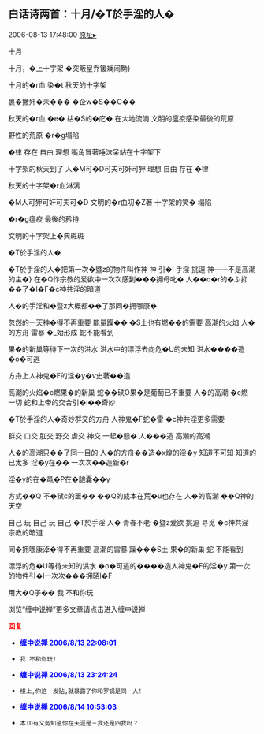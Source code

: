 ## 白话诗两首：十月/�T於手淫的人�
2006-08-13 17:48:00
[原址▸](http://www.fxgan.com/chan_time/2006_07_12/240.htm)



 



 


  十月


 


 十月，&#xfffd;上十字架
    &#xfffd;突畈皇乔锾斓闹黝}


 
   十月的&#xfffd;r血
    染&#xfffd;t
    秋天的十字架


 裹&#xfffd;撇歼&#xfffd;未&#xfffd;&#xfffd;&#xfffd;
    &#xfffd;企w&#xfffd;S&#xfffd;&#xfffd;G&#xfffd;&#xfffd;


 
   秋天的&#xfffd;r血 &#xfffd;е&#xfffd;
    枯&#xfffd;S的&#xfffd;庀&#xfffd;
    在大地流淌
   文明的瘟疫感染最後的荒原


 


 野性的荒原
    &#xfffd;r&#xfffd;g塌陷


 &#xfffd;律 存在 自由 理想
   嘴角冒著唾沫呆站在十字架下


 
   十字架的秋天到了
   人&#xfffd;M可&#xfffd;D可夫可奸可狎
    理想
    自由
    存在
   &#xfffd;律


 秋天的十字架&#xfffd;r血淋漓


 &#xfffd;M人可狎可奸可夫可&#xfffd;D
   文明的&#xfffd;r血叨&#xfffd;Z著
   十字架的笑&#xfffd; 塌陷


 
   &#xfffd;r&#xfffd;g瘟疫 最後的矜持


 文明的十字架上&#xfffd;典斑斑


 


 


  &#xfffd;T於手淫的人&#xfffd;


 


 &#xfffd;T於手淫的人&#xfffd;把第一次&#xfffd;暨z的物件叫作神
   神 引&#xfffd;l 手淫 挑逗 神――不是高潮的主&#xfffd;}
   在&#xfffd;Q作宗教的爱欲中一次次感到&#xfffd;&#xfffd;&#xfffd;拥母叱&#xfffd;
   人&#xfffd;&#xfffd;o&#xfffd;r的&#xfffd;ふ抑&#xfffd;&#xfffd;了&#xfffd;l&#xfffd;F&#xfffd;c神共淫的暗道


 


 人&#xfffd;的手淫和&#xfffd;暨z大概都&#xfffd;&#xfffd;了那同&#xfffd;拥哪康&#xfffd;


 


 忽然的一天神&#xfffd;得不再重要
   能量躁&#xfffd;&#xfffd; &#xfffd;S土也有燃&#xfffd;&#xfffd;的需要
   高潮的火焰 人&#xfffd;的方舟
   雷暴 &#xfffd;_始形成 蛇不能看到


 


 果&#xfffd;的新巢等待下一次的洪水
   洪水中的漂浮去向危&#xfffd;U的未知
   洪水&#xfffd;&#xfffd;&#xfffd;&#xfffd;造 &#xfffd;o&#xfffd;可逃


 方舟上人神鬼&#xfffd;F的淫&#xfffd;y&#xfffd;v史著&#xfffd;&#xfffd;造


 


 高潮的火焰&#xfffd;c燃果&#xfffd;的新巢
   蛇&#xfffd;&#xfffd;硖O果&#xfffd;是葡萄已不重要
   人&#xfffd;的高潮 &#xfffd;c燃 一切
   蛇和上帝的交合引&#xfffd;l&#xfffd;&#xfffd;奇妙


 


 &#xfffd;T於手淫的人&#xfffd;奇妙群交的方舟
 人神鬼&#xfffd;F蛇&#xfffd;雷 &#xfffd;c神共淫更多需要


 群交 口交 肛交 野交 虐交 神交
   一起&#xfffd;戆&#xfffd; 人&#xfffd;&#xfffd;&#xfffd;造 高潮的高潮


 


 人&#xfffd;的高潮只&#xfffd;&#xfffd;了同一目的
   人&#xfffd;的方舟&#xfffd;&#xfffd;造&#xfffd;x煌的淫&#xfffd;y
   知道不可知 知道的已太多
   淫&#xfffd;y在&#xfffd;&#xfffd; 一次次&#xfffd;&#xfffd;造新&#xfffd;r


 
   淫&#xfffd;y的在&#xfffd;黾&#xfffd;P在&#xfffd;龅囊&#xfffd;&#xfffd;y


 方式&#xfffd;&#xfffd;Q 不&#xfffd;狱c的噩&#xfffd;&#xfffd;
   &#xfffd;&#xfffd;Q的成本在荒&#xfffd;u也存在
   人&#xfffd;的高潮 &#xfffd;&#xfffd;Q神的天空


 


 自己 玩 自己 玩 自己
   &#xfffd;T於手淫 人&#xfffd; 青春不老
   &#xfffd;暨z爱欲 挑逗 寻觅
   &#xfffd;c神共淫 宗教的暗道


 
   同&#xfffd;拥哪康淖&#xfffd;得不再重要
   高潮的雷暴 躁&#xfffd;&#xfffd;&#xfffd;S土
   果&#xfffd;的新巢 蛇 不能看到


 漂浮的危&#xfffd;U等待未知的洪水
   &#xfffd;o&#xfffd;可逃的&#xfffd;&#xfffd;&#xfffd;&#xfffd;造人神鬼&#xfffd;F的淫&#xfffd;y
   第一次的物件引&#xfffd;l一次次&#xfffd;&#xfffd;&#xfffd;拥陌l&#xfffd;F


 


 用大&#xfffd;Q子&#xfffd;&#xfffd; 我 不和你玩


 


 


 


 
  浏览“缠中说禅”更多文章请点击进入缠中说禅
 





<font color='red'>**回复**</font>


- **<font color='blue'>缠中说禅 2006/8/13 22:08:01</font>**
- ```
  我 不和你玩!
  ```
- **<font color='blue'>缠中说禅 2006/8/13 23:24:24</font>**
- ```
  楼上,你这一发贴,就暴露了你和罗锅是同一人!
  ```
- **<font color='blue'>缠中说禅 2006/8/14 10:53:03</font>**
- ```
  本ID有义务知道你在天涯是三我还是四我吗？
  ```
